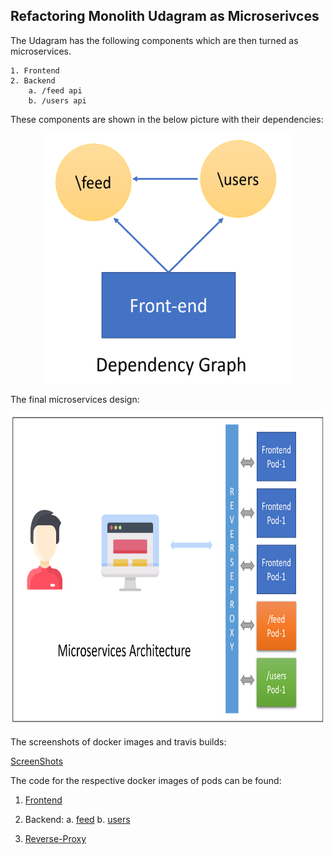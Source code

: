 ## Refactoring Monolith Udagram as Microserivces

The Udagram has the following components which are then turned as microservices.

    1. Frontend
    2. Backend
        a. /feed api
        b. /users api

These components are shown in the below picture with their dependencies:

<div align="center">
<img  src="https://github.com/VarunRaj7/udagram-microservices-deployment/blob/master/img/dependency-graph.png" width="400" height="400" >
</div>

<!-- ![dependency-graph]( = 50x50) -->

The final microservices design:

<div align="center">
<img src="https://github.com/VarunRaj7/udagram-microservices-deployment/blob/master/img/microservice-design.png" width="800" height="500">
</div>

<!-- ![microservices-design]( = 150x100){ width=100px height=100px} -->

The screenshots of docker images and travis builds:

[ScreenShots](https://github.com/VarunRaj7/udagram-microservices-deployment/tree/master/img)

The code for the respective docker images of pods can be found:

1. [Frontend](https://github.com/VarunRaj7/udagram-frontend)

2. Backend:
   a. [feed](https://github.com/VarunRaj7/udagram-feed-api)
   b. [users](https://github.com/VarunRaj7/udagram-users-api)

3. [Reverse-Proxy](https://github.com/VarunRaj7/udagram-reverse-proxy)

